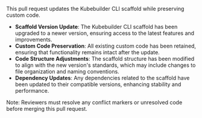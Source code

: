 This pull request updates the Kubebuilder CLI scaffold while preserving custom code.

- **Scaffold Version Update**: The Kubebuilder CLI scaffold has been upgraded to a newer version, ensuring access to the latest features and improvements.
- **Custom Code Preservation**: All existing custom code has been retained, ensuring that functionality remains intact after the update.
- **Code Structure Adjustments**: The scaffold structure has been modified to align with the new version's standards, which may include changes to file organization and naming conventions.
- **Dependency Updates**: Any dependencies related to the scaffold have been updated to their compatible versions, enhancing stability and performance.

Note: Reviewers must resolve any conflict markers or unresolved code before merging this pull request.
